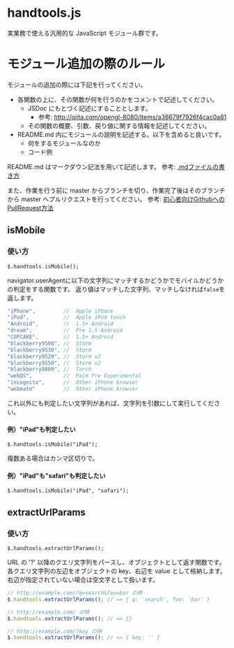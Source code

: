 # handtools.js
実業務で使える汎用的な JavaScript モジュール群です。

# モジュール追加の際のルール
モジュールの追加の際には下記を行ってください。

- 各関数の上に、その関数が何を行うのかをコメントで記述してください。
  - JSDoc にもとづく記述にすることとします。
    - 参考: http://qiita.com/opengl-8080/items/a36679f7926f4cac0a81
  - その関数の概要、引数、戻り値に関する情報を記述してください。
- README.md 内にモジュールの説明を記述する。以下を含めると良いです。
  - 何をするモジュールなのか
  - コード例

README.md はマークダウン記法を用いて記述します。
参考: [.mdファイルの書き方](https://github.com/ncxx-sl-lab/members/wiki/.md%E3%83%95%E3%82%A1%E3%82%A4%E3%83%AB%E3%81%AE%E6%9B%B8%E3%81%8D%E6%96%B9)

また、作業を行う前に master からブランチを切り、作業完了後はそのブランチから master へプルリクエストを行ってください。
参考: [初心者向けGithubへのPullRequest方法](http://qiita.com/samurairunner/items/7442521bce2d6ac9330b)


## isMobile

### 使い方
`$.handtools.isMobile();`

navigator.userAgentに以下の文字列にマッチするかどうかでモバイルかどうかの判定をする関数です。
返り値はマッチした文字列、マッチしなければ`false`を返します。

```JavaScript
"iPhone",         //  Apple iPhone
"iPod",           //  Apple iPod touch
"Android",        //  1.5+ Android
"dream",          //  Pre 1.5 Android
"CUPCAKE",        //  1.5+ Android
"blackberry9500", //  Storm
"blackberry9530", //  Storm
"blackberry9520", //  Storm v2
"blackberry9550", //  Storm v2
"blackberry9800", //  Torch
"webOS",          //  Palm Pre Experimental
"incognito",      //  Other iPhone browser
"webmate"         //  Other iPhone browser
```
これ以外にも判定したい文字列があれば、文字列を引数にして実行してください。

#### 例）"iPad"も判定したい
`$.handtools.isMobile("iPad");`

複数ある場合はカンマ区切りで。

#### 例）"iPad"も"safari"も判定したい
`$.handtools.isMobile("iPad", "safari");`

## extractUrlParams

### 使い方
`$.handtools.extractUrlParams();`

URL の '?' 以降のクエリ文字列をパースし、オブジェクトとして返す関数です。
各クエリ文字列の左辺をオブジェクトの key、右辺を value として格納します。
右辺が指定されていない場合は空文字として扱います。

```JavaScript
// http://example.com/?q=search&foo=bar の時
$.handtools.extractUrlParams(); // => { q: 'search', foo: 'bar' }

// http://example.com/ の時
$.handtools.extractUrlParams(); // => {}

// http://example.com/?key の時
$.handtools.extractUrlParams(); // => { key: '' }
```
